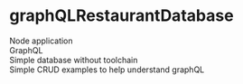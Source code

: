 # graphQLRestaurantDatabase
Node application<br>
GraphQL<br>
Simple database without toolchain<br>
Simple CRUD examples to help understand graphQL<br>
